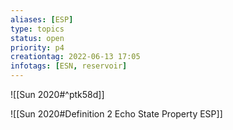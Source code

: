 ```yaml
---
aliases: [ESP]
type: topics
status: open
priority: p4
creationtag: 2022-06-13 17:05
infotags: [ESN, reservoir]
---
```


![[Sun 2020#^ptk58d]]

![[Sun 2020#Definition 2 Echo State Property ESP]]